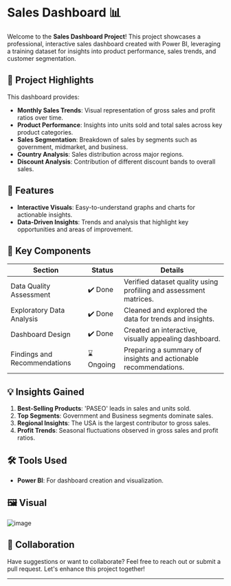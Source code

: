 # Sales Dashboard 📊

Welcome to the **Sales Dashboard Project**! This project showcases a professional, interactive sales dashboard created with Power BI, leveraging a training dataset for insights into product performance, sales trends, and customer segmentation.

## 🌟 Project Highlights
This dashboard provides:
- **Monthly Sales Trends**: Visual representation of gross sales and profit ratios over time.
- **Product Performance**: Insights into units sold and total sales across key product categories.
- **Sales Segmentation**: Breakdown of sales by segments such as government, midmarket, and business.
- **Country Analysis**: Sales distribution across major regions.
- **Discount Analysis**: Contribution of different discount bands to overall sales.

## 🚀 Features
- **Interactive Visuals**: Easy-to-understand graphs and charts for actionable insights.
- **Data-Driven Insights**: Trends and analysis that highlight key opportunities and areas of improvement.

## 📌 Key Components
| Section                     | Status  | Details                                                                 |
|-----------------------------|---------|-------------------------------------------------------------------------|
| Data Quality Assessment     | ✔️ Done | Verified dataset quality using profiling and assessment matrices.       |
| Exploratory Data Analysis   | ✔️ Done | Cleaned and explored the data for trends and insights.                  |
| Dashboard Design            | ✔️ Done | Created an interactive, visually appealing dashboard.                   |
| Findings and Recommendations| ⌛ Ongoing | Preparing a summary of insights and actionable recommendations.         |

## 💡 Insights Gained
1. **Best-Selling Products**: 'PASEO' leads in sales and units sold.
2. **Top Segments**: Government and Business segments dominate sales.
3. **Regional Insights**: The USA is the largest contributor to gross sales.
4. **Profit Trends**: Seasonal fluctuations observed in gross sales and profit ratios.

## 🛠️ Tools Used
- **Power BI**: For dashboard creation and visualization.

## 🖼️ Visual 
![image](https://github.com/user-attachments/assets/28a7aace-091b-43a2-961f-517e96d98d7d)


## 🤝 Collaboration
Have suggestions or want to collaborate? Feel free to reach out or submit a pull request. Let's enhance this project together!

---




